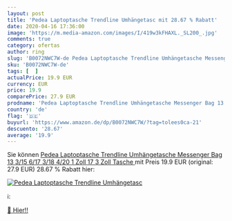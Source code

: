 ```yaml
---
layout: post
title: 'Pedea Laptoptasche Trendline Umhängetasc mit 28.67 % Rabatt'
date: 2020-04-16 17:36:00
image: 'https://m.media-amazon.com/images/I/419w3kFHAXL._SL200_.jpg'
comments: true
category: ofertas
author: ring
slug: 'B0072NWC7W-de Pedea Laptoptasche Trendline Umhängetasche Messenger Bag...'
sku: 'B0072NWC7W-de'
tags: [  ]
actualPrice: 19.9 EUR
currency: EUR
price: 19.9
comparePrice: 27.9 EUR
prodname: 'Pedea Laptoptasche Trendline Umhängetasche Messenger Bag 13 3/15 6/17 3/18 4/20 1 Zoll  17 3 Zoll  Tasche '
country: 'de'
flag: '🇩🇪'
buyurl: 'https://www.amazon.de/dp/B0072NWC7W/?tag=tolees0ca-21'
descuento: '28.67'
average: '19.9'
---
```


Sie können [Pedea Laptoptasche Trendline Umhängetasche Messenger Bag 13 3/15 6/17 3/18 4/20 1 Zoll  17 3 Zoll  Tasche ](https://www.amazon.de/dp/B0072NWC7W/?tag=tolees0ca-21) mit Preis 19.9 EUR (original: 27.9 EUR) 28.67 % Rabatt hier:

[![Pedea Laptoptasche Trendline Umhängetasc](https://m.media-amazon.com/images/I/419w3kFHAXL._SL200_.jpg)](https://www.amazon.de/dp/B0072NWC7W/?tag=tolees0ca-21)

ℹ️:


[🛒 Hier!!](https://www.amazon.de/dp/B0072NWC7W/?tag=tolees0ca-21)
